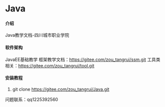 # Java

#### 介绍
Java教学文档-四川城市职业学院

#### 软件架构
JavaEE基础教学
框架教学文档：https://gitee.com/zou_tangrui/ssm.git
工具类相关：https://gitee.com/zou_tangrui/tool.git


#### 安装教程

1.  git clone https://gitee.com/zou_tangrui/Java.git

问题联系：qq1225392560